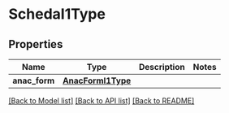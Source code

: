 # SchedaI1Type

## Properties
Name | Type | Description | Notes
------------ | ------------- | ------------- | -------------
**anac_form** | [**AnacFormI1Type**](AnacFormI1Type.md) |  | 

[[Back to Model list]](../README.md#documentation-for-models) [[Back to API list]](../README.md#documentation-for-api-endpoints) [[Back to README]](../README.md)

